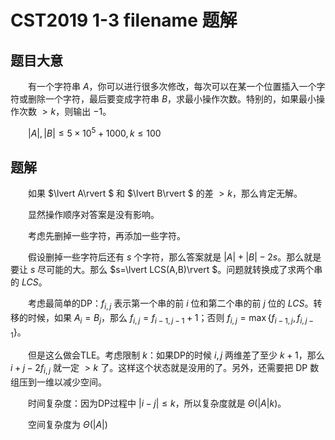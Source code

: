 # CST2019 1-3 filename 题解 

## 题目大意

　　有一个字符串 $A$，你可以进行很多次修改，每次可以在某一个位置插入一个字符或删除一个字符，最后要变成字符串 $B$，求最小操作次数。特别的，如果最小操作次数 $>k$，则输出 $-1$。

　　$\lvert A\rvert,\lvert B\rvert \leq 5\times {10}^5+1000,k\leq 100$

## 题解

　　如果 $\lvert A\rvert $ 和 $\lvert B\rvert $ 的差 $>k$，那么肯定无解。

　　显然操作顺序对答案是没有影响。

　　考虑先删掉一些字符，再添加一些字符。

　　假设删掉一些字符后还有 $s$ 个字符，那么答案就是 $\lvert A\rvert + \lvert B\rvert -2s$。那么就是要让 $s$ 尽可能的大。那么 $s=\lvert LCS(A,B)\rvert $。问题就转换成了求两个串的 $LCS$。

　　考虑最简单的DP：$f_{i,j}$ 表示第一个串的前 $i$ 位和第二个串的前 $j$ 位的 $LCS$。转移的时候，如果 $A_i=B_j$，那么 $f_{i,j}=f_{i-1,j-1}+1$；否则 $f_{i,j}=\max\{f_{i-1,j},f_{i,j-1}\}$。

　　但是这么做会TLE。考虑限制 $k$：如果DP的时候 $i,j$ 两维差了至少 $k+1$，那么 $i+j-2f_{i,j}$ 就一定 $>k$ 了。这样这个状态就是没用的了。另外，还需要把 DP 数组压到一维以减少空间。

　　时间复杂度：因为DP过程中 $\lvert i-j\rvert \leq k$，所以复杂度就是 $\Theta(\lvert A\rvert k)$。

　　空间复杂度为 $\Theta(\lvert A\rvert)$